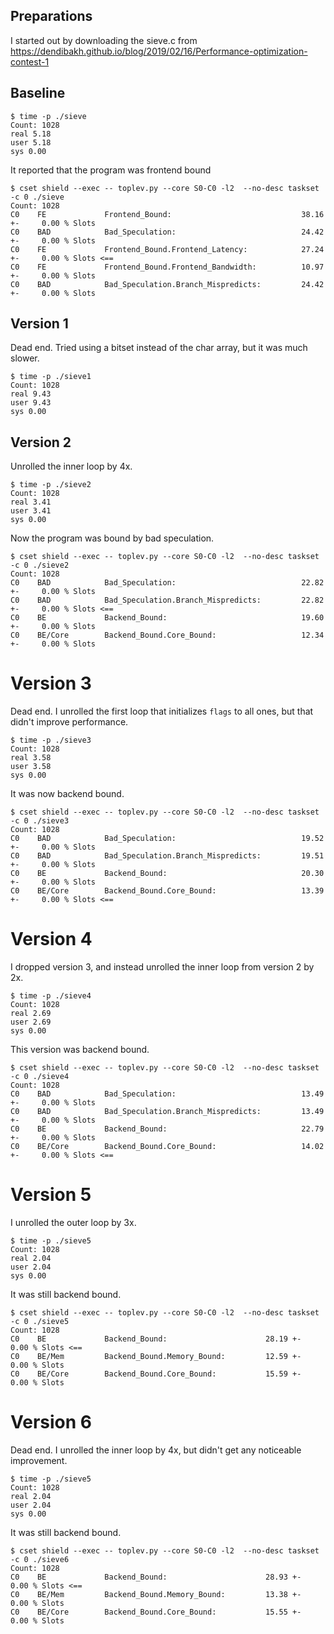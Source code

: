 ## Preparations
I started out by downloading the sieve.c from
https://dendibakh.github.io/blog/2019/02/16/Performance-optimization-contest-1

## Baseline

    $ time -p ./sieve
    Count: 1028
    real 5.18
    user 5.18
    sys 0.00

It reported that the program was frontend bound

    $ cset shield --exec -- toplev.py --core S0-C0 -l2  --no-desc taskset -c 0 ./sieve
    Count: 1028
    C0    FE             Frontend_Bound:                             38.16 +-     0.00 % Slots
    C0    BAD            Bad_Speculation:                            24.42 +-     0.00 % Slots
    C0    FE             Frontend_Bound.Frontend_Latency:            27.24 +-     0.00 % Slots <==
    C0    FE             Frontend_Bound.Frontend_Bandwidth:          10.97 +-     0.00 % Slots
    C0    BAD            Bad_Speculation.Branch_Mispredicts:         24.42 +-     0.00 % Slots

## Version 1
Dead end. Tried using a bitset instead of the char array, but it was much slower.

    $ time -p ./sieve1
    Count: 1028
    real 9.43
    user 9.43
    sys 0.00

## Version 2
Unrolled the inner loop by 4x.

    $ time -p ./sieve2
    Count: 1028
    real 3.41
    user 3.41
    sys 0.00

Now the program was bound by bad speculation.

    $ cset shield --exec -- toplev.py --core S0-C0 -l2  --no-desc taskset -c 0 ./sieve2
    Count: 1028
    C0    BAD            Bad_Speculation:                            22.82 +-     0.00 % Slots
    C0    BAD            Bad_Speculation.Branch_Mispredicts:         22.82 +-     0.00 % Slots <==
    C0    BE             Backend_Bound:                              19.60 +-     0.00 % Slots
    C0    BE/Core        Backend_Bound.Core_Bound:                   12.34 +-     0.00 % Slots

# Version 3
Dead end. I unrolled the first loop that initializes `flags` to all ones, but that didn't improve performance.

    $ time -p ./sieve3
    Count: 1028
    real 3.58
    user 3.58
    sys 0.00

It was now backend bound.

    $ cset shield --exec -- toplev.py --core S0-C0 -l2  --no-desc taskset -c 0 ./sieve3
    Count: 1028
    C0    BAD            Bad_Speculation:                            19.52 +-     0.00 % Slots
    C0    BAD            Bad_Speculation.Branch_Mispredicts:         19.51 +-     0.00 % Slots
    C0    BE             Backend_Bound:                              20.30 +-     0.00 % Slots
    C0    BE/Core        Backend_Bound.Core_Bound:                   13.39 +-     0.00 % Slots <==

# Version 4
I dropped version 3, and instead unrolled the inner loop from version 2 by 2x.

    $ time -p ./sieve4
    Count: 1028
    real 2.69
    user 2.69
    sys 0.00

This version was backend bound.

    $ cset shield --exec -- toplev.py --core S0-C0 -l2  --no-desc taskset -c 0 ./sieve4
    Count: 1028
    C0    BAD            Bad_Speculation:                            13.49 +-     0.00 % Slots
    C0    BAD            Bad_Speculation.Branch_Mispredicts:         13.49 +-     0.00 % Slots
    C0    BE             Backend_Bound:                              22.79 +-     0.00 % Slots
    C0    BE/Core        Backend_Bound.Core_Bound:                   14.02 +-     0.00 % Slots <==

# Version 5
I unrolled the outer loop by 3x.

    $ time -p ./sieve5
    Count: 1028
    real 2.04
    user 2.04
    sys 0.00

It was still backend bound.

    $ cset shield --exec -- toplev.py --core S0-C0 -l2  --no-desc taskset -c 0 ./sieve5
    Count: 1028
    C0    BE             Backend_Bound:                      28.19 +-     0.00 % Slots <==
    C0    BE/Mem         Backend_Bound.Memory_Bound:         12.59 +-     0.00 % Slots
    C0    BE/Core        Backend_Bound.Core_Bound:           15.59 +-     0.00 % Slots

# Version 6
Dead end. I unrolled the inner loop by 4x, but didn't get any noticeable improvement.

    $ time -p ./sieve5
    Count: 1028
    real 2.04
    user 2.04
    sys 0.00

It was still backend bound.

    $ cset shield --exec -- toplev.py --core S0-C0 -l2  --no-desc taskset -c 0 ./sieve6
    Count: 1028
    C0    BE             Backend_Bound:                      28.93 +-     0.00 % Slots <==
    C0    BE/Mem         Backend_Bound.Memory_Bound:         13.38 +-     0.00 % Slots
    C0    BE/Core        Backend_Bound.Core_Bound:           15.55 +-     0.00 % Slots



